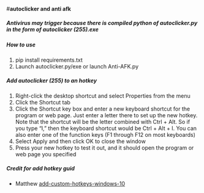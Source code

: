 #__autoclicker and anti afk__
##### Antivirus may trigger because there is compiled python of autoclicker.py in the form of autoclicker (255).exe

##### How to use
1. pip install requirements.txt
2. Launch autoclicker.py/exe or launch Anti-AFK.py

##### Add autoclicker (255) to an hotkey
1. Right-click the desktop shortcut and select Properties from the menu
2. Click the Shortcut tab
3. Click the Shortcut key box and enter a new keyboard shortcut for the program or web page. Just enter a letter there to set up the new hotkey. Note that the shortcut will be the letter combined with Ctrl + Alt. So if you type “I,” then the keyboard shortcut would be Ctrl + Alt + I. You can also enter one of the function keys (F1 through F12 on most keyboards)
4. Select Apply and then click OK to close the window
5. Press your new hotkey to test it out, and it should open the program or web page you specified

##### Credit for add hotkey guid
* Matthew
[add-custom-hotkeys-windows-10](https://www.alphr.com/add-custom-hotkeys-windows-10/)